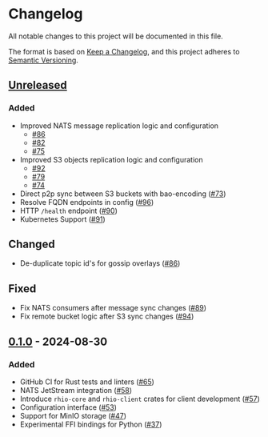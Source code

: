 # Changelog

All notable changes to this project will be documented in this file.

The format is based on [Keep a Changelog](https://keepachangelog.com/en/1.1.0/),
and this project adheres to [Semantic Versioning](https://semver.org/spec/v2.0.0.html).

## [Unreleased]

### Added

- Improved NATS message replication logic and configuration
    - [#86](https://github.com/HIRO-MicroDataCenters-BV/rhio/pull/86)
    - [#82](https://github.com/HIRO-MicroDataCenters-BV/rhio/pull/82)
    - [#75](https://github.com/HIRO-MicroDataCenters-BV/rhio/pull/75)
- Improved S3 objects replication logic and configuration
    - [#92](https://github.com/HIRO-MicroDataCenters-BV/rhio/pull/92)
    - [#79](https://github.com/HIRO-MicroDataCenters-BV/rhio/pull/79)
    - [#74](https://github.com/HIRO-MicroDataCenters-BV/rhio/pull/74)
- Direct p2p sync between S3 buckets with bao-encoding ([#73](https://github.com/HIRO-MicroDataCenters-BV/rhio/pull/73))
- Resolve FQDN endpoints in config ([#96](https://github.com/HIRO-MicroDataCenters-BV/rhio/pull/96))
- HTTP `/health` endpoint ([#90](https://github.com/HIRO-MicroDataCenters-BV/rhio/pull/90))
- Kubernetes Support ([#91](https://github.com/HIRO-MicroDataCenters-BV/rhio/pull/91))

## Changed

- De-duplicate topic id's for gossip overlays ([#86](https://github.com/HIRO-MicroDataCenters-BV/rhio/pull/86))

## Fixed

- Fix NATS consumers after message sync changes ([#89](https://github.com/HIRO-MicroDataCenters-BV/rhio/pull/89))
- Fix remote bucket logic after S3 sync changes ([#94](https://github.com/HIRO-MicroDataCenters-BV/rhio/pull/94))

## [0.1.0] - 2024-08-30

### Added

- GitHub CI for Rust tests and linters ([#65](https://github.com/HIRO-MicroDataCenters-BV/rhio/pull/65))
- NATS JetStream integration ([#58](https://github.com/HIRO-MicroDataCenters-BV/rhio/pull/58))
- Introduce `rhio-core` and `rhio-client` crates for client development ([#57](https://github.com/HIRO-MicroDataCenters-BV/rhio/pull/57))
- Configuration interface ([#53](https://github.com/HIRO-MicroDataCenters-BV/rhio/pull/53))
- Support for MinIO storage ([#47](https://github.com/HIRO-MicroDataCenters-BV/rhio/pull/47))
- Experimental FFI bindings for Python ([#37](https://github.com/HIRO-MicroDataCenters-BV/rhio/pull/37))

[unreleased]: https://github.com/HIRO-MicroDataCenters-BV/rhio/compare/v0.1.0...HEAD
[0.1.0]: https://github.com/HIRO-MicroDataCenters-BV/rhio/releases/tag/v0.1.0
